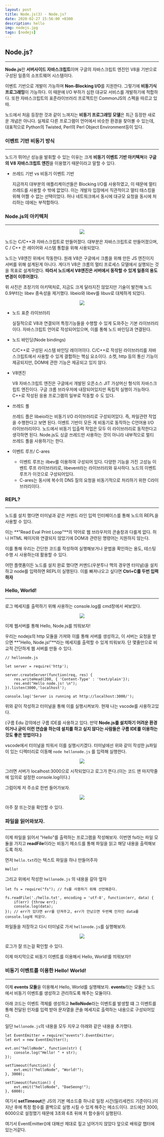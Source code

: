 ```yaml
---
layout: post
title: Node.js(3) - Node.js?
date: 2020-02-27 15:56:00 +0300
description: hello
img: nodejs.jpg
tags: [nodejs]
---
```



## Node.js?

---

**Node.js**란 **서버사이드 자바스크립트**이며 구글의 자바스크립트 엔진인 V8을 기반으로 구성된 일종의 소프트웨어 시스템이다.

이벤트 기반으로 개발이 가능하며 **Non-Blocking I/O**를 지원한다. 그렇기에 **비동기식 프로그래밍**이 가능하다. 이 때문에 I/O 부하가 심한 대규모 서비스를 개발하기에 적합하다. 또한 자바스크립트의 표준라이브러리 프로젝트인 CommonJS의 스펙을 따르고 있따.

노드에서 처음 등장한 것과 같이 느껴지는 **비동기 프로그래밍 모델**은 최근 등장한 새로운 개념은 아니다. 실제로 다른 프로그램이 언어에서 비슷한 환경을 찾아볼 수 있는데, 대표적으로 Python의 Twisted, Perl의 Perl Object Environment등이 있다.

### 이벤트 기반 비동기 방식

---

노드가 뛰어난 성능을 발휘할 수 있는 이유는 크게 **비동기 이벤트 기반 아키텍쳐**와 **구글의 V8 자바스크립트 엔진**을 이용했기 때문이라고 말할 수 있다.

- 쓰레드 기반 vs 비동기 이벤트 기반

    지금까지 대부분의 애플리케이션들은 Blocking I/O를 사용하였고, 이 때문에 멀티 쓰레드를 사용할 수 밖에 없었다. 이는 개발자 입장에서 직관적이고 멀티 태스킹을 위해 어쩔 수 없는 선택이었다. 허나 네트워크에서 동시에 대규모 요청을 동시에 처리하는 데에는 부적합하다.

### Node.js의 아키텍처

---

<center><img src="/assets/img/nodejs/2020-02-27-Node.js-공부(3)/1.png"></center>

노드는 C/C++과 자바스크립트로 만들어졌다. 대부분은 자바스크립트로 만들어졌으며, C / C++ 은 레이어와 시스템 통합을 위해 사용되었다.

노드는 V8엔진 위에서 작동한다. 원래 V8은 구글에서 크롬을 위해 만든 JS 엔진이지 서버를 위해 설계된게 아니다. 게다가 V8은 크롬의 멀티 프로세스 모델에서 실행되는 것을 목표로 설계하였다. **따라서 노드에서 V8엔진은 서버에서 동작할 수 있게 일종의 용도 변경이 이루어졌다.**

위 사진은 초창기의 아키텍처로, 지금도 크게 달라지진 않았지만 기술이 발전해 노드 0.9부터는 libev 종속성을 제거했다. libeio와 libev를 libuv로 대체하게 되었다.

<center><img src="/assets/img/nodejs/2020-02-27-Node.js-공부(3)/2.png"></center>

- 노드 표준 라이브러리

    실질적으로 V8과 연결되어 특정기능들을 수행할 수 있게 도와주는 기본 라이브러리이다. 자바스크립트 언어로 작성되어있으며, 이를 통해 노드 바인딩과 연결된다.

- 노드 바인딩(Node bindings)

    C/C++로 구성된 시스템 바인딩 레이어이다. C/C++로 작성된 라이브러리를 자바스크립트에서 사용할 수 있게 결합하는 핵심 요소이다. 소켓, http 등의 통신 기능이 제공되지만, DOM에 관한 기능은 제공되고 있지 않다.

- V8엔진

    V8 자바스크립트 엔진은 구글에서 개발된 오픈소스 JIT 가상머신 형식의 자바스크립트 엔진이다. 구글 크롬 브라우저에 내장되어있지만 독립적 실행이 가능하다. C++로 작성된 응용 프로그램의 일부로 작동할 수 도 있다.

- 쓰레드 풀

    쓰레드 플은 libeio라는 비동기 I/O 라이브러리로 구성되어있다. 즉, 파일관련 작업을 수행한다고 보면 된다. 이벤트 기반이 모든 게 비동기로 동작하는 C언어용 I/O 라이브러리이다. 노드에서 비동기 입출력 작업은 모두 이 라이브러리로 동작한다고 생각하면 된다. Node.js도 싱글 쓰레드만 사용하는 것이 아니라 내부적으로 멀티 쓰레드 풀을 사용하기는 한다.

- 이벤트 루프/ C-ares
    - 이벤트 루프는 ilbev를 이용하여 구성되어 있다. 다양한 기능을 가진 고성능 이벤트 루프 라이브러리로, libevent라는 라이브러리와 유사하다. 노드의 이벤트 루프가 이것으로 구성되어있다.
    - C-ares는 동시에 복수의 DNS 질의 요청을 비동기적으로 처리하기 위한 C라이브러리이다.

### REPL?

---

노드를 설치 했다면 터미널과 같은 커맨드 라인 입력 인터페이스를 통해 노드의 REPL을 사용할 수 있다.

이는 **"Read Eval Print Loop"**의 약어로 웹 브라우저의 콘솔창과 다를게 없다. 허나 HTML 페이지와 연결되지 않았기에 DOM과 관련된 명령어는 지원하지 않는다.

이를 통해 우리는 간단한 코드를 작성하여 실행해보거나 문법을 확인하는 용도, 테스팅 수행 시 사용하는데 활용할 수 있다.

어떤 플랫폼이든 노드를 설치 완료 했다면 커맨드(우분투나 맥의 경우엔 터미널)을 설치하고 node를 입력하면 REPL이 실행된다. 이를 빠져나오고 싶다면 **Ctrl+C를 두번 입력하자**

### Hello, World!

---

로그 메세지를 출력하기 위해 사용하는 console.log를 cmd창에서 써보았다.

<center><img src="/assets/img/nodejs/2020-02-27-Node.js-공부(3)/3.png"></center>

이제 웹서버를 통해 Hello, Node.js를 띄워보자!

우리는 nodejs의 http 모듈을 가져와 이를 통해 서버를 생성하고, 이 서버는 요청을 받으면 **"Hello, Node.js!"**라는 메세지를 출력할 수 있게 띄워보자. 단 몇줄만으로 비교적 간단하게 웹 서버를 만들 수 있다.

    // hellonode.js
    
    let server = require('http');
    
    server.createServer(function(req, res) {
        res.writeHead(200, { 'Content-Type' : 'text/plain'});
        res.end("Hello node.js! \n");
    }).listen(3000,'localhost');
    
    console.log('Server is running at http://localhost:3000/');

위와 같이 작성하고 터미널을 통해 이를 실행시켜보자. 현재 나는 vscode를 사용하고있다. 

(구름 Edu 강의에선 구름 IDE를 사용하고 있다. 만약 **Node.js를 설치하기 어려운 환경이거나 굳이 이런 연습을 하는데 설치를 하고 싶지 않다는 사람들은 구름 IDE를 이용하는 것도 좋은 방법이다.)**

vscode에서 터미널을 띄워서 이를 실행시키겠다. 터미널에선 위와 같이 작성한 js파일이 있는 디렉터리로 이동해 `node hellonode.js` 를 입력해 실행한다.

<center><img src="/assets/img/nodejs/2020-02-27-Node.js-공부(3)/4.png"></center>

그러면 서버가 localhost:3000으로 시작되었다고 로그가 뜬다.(이는 코드 맨 마지막줄에 임의로 설정한 console.log이다.)

그럼이제 저 주소로 한번 들어가보자.

<center><img src="/assets/img/nodejs/2020-02-27-Node.js-공부(3)/5.png"></center>

아주 잘 뜨는것을 확인할 수 있다.

### 파일을 읽어와보자.

---

이제 파일을 읽어서 "Hello"를 출력하는 프로그램을 작성해보자. 이번엔 fs라는 파일 모듈을 가지고 **readFile**이라는 비동기 메소드를 통해 파일을 읽고 해당 내용을 출력해보도록 하자.

먼저 `hello.txt`라는 텍스트 파일을 하나 만들어주자

    Hello!  

그리고 위에서 작성한 `hellonode.js` 의 내용을 갈아 엎자 

    let fs = require("fs"); // fs를 사용하기 위해 선언해준다.
    
    fs.readFile('./hello.txt', encoding = 'utf-8', function(err, data) {
        if(err) {throw err};
        console.log(data);
    }); // err가 있다면 err를 던져주고, err가 안났으면 두번째 인자인 data를 console.log에 띄운다.

파일들을 저장하고 다시 터미널로 가서 `hellonode.js`를 실행해보자.

<center><img src="/assets/img/nodejs/2020-02-27-Node.js-공부(3)/6.png"></center>

로그가 잘 뜨는걸 확인할 수 있다.

이제 마지막으로 비동기 이벤트를 이용해서 Hello, World!를 띄워보자!!

### 비동기 이벤트를 이용한 Hello! World!

---

이제 **events 모듈**을 이용해서 Hello, World를 실행해보자. **events**라는 모듈은 노드에서 비동기 이벤트를 생성하고 관리하도록 해주는 모듈이다.

아래 코드는 이벤트 객체를 생성하고 **helloNode**라는 이벤트를 발생할 떄 그 이벤트를 통해 전달된 인자를 입력 받아 문자열을 콘솔 메세지로 출력하는 내용으로 구성되어있다.

일단 `hellonode.js`의 내용을 모두 지우고 아래와 같은 내용을 추가했다.

    let EventEmitter = require("events").EventEmitter;
    let evt = new EventEmitter();
    
    evt.on("helloNode", function(str) {
        console.log("Hello! " + str);
    });
    
    setTimeout(function() {
        evt.emit("helloNode", "World!");
    }, 3000);
    
    setTimeout(function() {
        evt.emit("helloNode", "DaeSeong!");
    }, 6000);

여기서 **setTimeout**은 JS의 기본 메소드중 하나로 일정 시간(밀리세컨드 기준이다.)이 지난 후에 특정 함수를 콜백으로 실행 시킬 수 있게 해주는 메소드이다. 코드에선 3000, 6000으로 설정했기 때문에 3초와 6초 뒤에 저 함수들이 실행된다.

여기서 EventEmitter()에 대해선 제대로 짚고 넘어가지 않았다 앞으로 배워갈 챕터에 있는거같다.